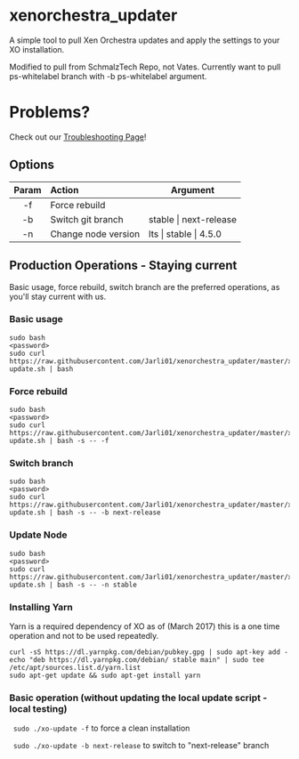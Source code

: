 # xenorchestra_updater

A simple tool to pull Xen Orchestra updates and apply the settings to your XO installation.

Modified to pull from SchmalzTech Repo, not Vates. Currently want to pull ps-whitelabel branch with -b ps-whitelabel argument.

# Problems?

Check out our [Troubleshooting Page](https://github.com/Jarli01/xenorchestra_updater/blob/master/TROUBLESHOOTING.md)!

## Options

| Param | Action           | Argument  |
|:-----:|:----------------|------|
|  -f   | Force rebuild |
|  -b   | Switch git branch | stable \| next-release    |
|  -n   | Change node version  | lts \| stable \| 4.5.0      |

## Production Operations - Staying current
Basic usage, force rebuild, switch branch are the preferred operations, as you'll stay current with us. 

### Basic usage
```
sudo bash
<password>
sudo curl https://raw.githubusercontent.com/Jarli01/xenorchestra_updater/master/xo-update.sh | bash
```

### Force rebuild
```
sudo bash
<password>
sudo curl https://raw.githubusercontent.com/Jarli01/xenorchestra_updater/master/xo-update.sh | bash -s -- -f 
```

### Switch branch
```
sudo bash
<password>
sudo curl https://raw.githubusercontent.com/Jarli01/xenorchestra_updater/master/xo-update.sh | bash -s -- -b next-release
```

### Update Node
```
sudo bash
<password>
sudo curl https://raw.githubusercontent.com/Jarli01/xenorchestra_updater/master/xo-update.sh | bash -s -- -n stable
```

### Installing Yarn
Yarn is a required dependency of XO as of (March 2017) this is a one time operation and not to be used repeatedly. 
```
curl -sS https://dl.yarnpkg.com/debian/pubkey.gpg | sudo apt-key add - 
echo "deb https://dl.yarnpkg.com/debian/ stable main" | sudo tee /etc/apt/sources.list.d/yarn.list
sudo apt-get update && sudo apt-get install yarn
```

### Basic operation (without updating the local update script - local testing)

``` sudo ./xo-update -f``` to force a clean installation

``` sudo ./xo-update -b next-release```  to switch to "next-release" branch 
